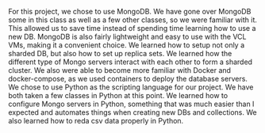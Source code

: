 For this project, we chose to use MongoDB. We have gone over MongoDB some in this class as well as a few other classes, so we were familiar with it. This allowed us to save time instead of spending time learning how to use a new DB. MongoDB is also fairly lightweight and easy to use with the VCL VMs, making it a convenient choice. We learned how to setup not only a sharded DB, but also how to set up replica sets. We learned how the different type of Mongo servers interact with each other to form a sharded cluster. We also were able to become more familiar with Docker and docker-compose, as we used containers to deploy the database servers. 
We chose to use Python as the scripting language for our project. We have both taken a few classes in Python at this point. We learned how to configure Mongo servers in Python, something that was much easier than I expected and automates things when creating new DBs and collections. We also learned how to reda csv data properly in Python.
